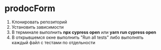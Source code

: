# prodocForm

1. Клонировать репозиторий 
2. Установить зависимости 
3. В терминале выполнить 
**npx cypress open**
или 
**yarn run cypress open**
4. В открывшемся окне выполнить "Run all tests" либо выполнять каждый файл с тестами по отдельности
